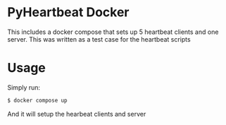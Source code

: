 # PyHeartbeat Docker

This includes a docker compose that sets up 5 heartbeat clients and one server. This was written as a test case for the heartbeat scripts

# Usage

Simply run:

```bash
$ docker compose up
```
And it will setup the hearbeat clients and server